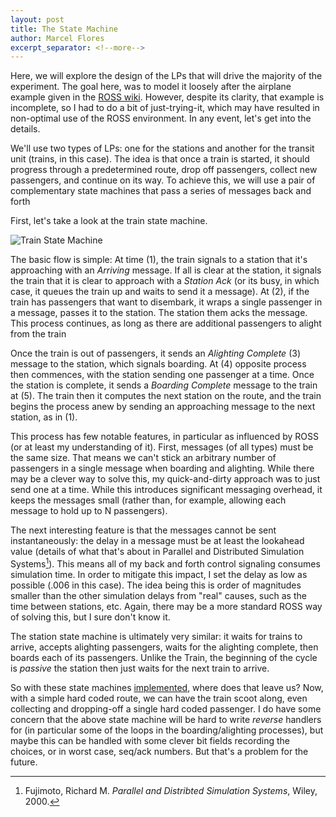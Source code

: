 ```yaml
---
layout: post
title: The State Machine
author: Marcel Flores
excerpt_separator: <!--more-->
---
```


Here, we will explore the design of the LPs that will drive the majority of the
experiment. The goal here, was to model it loosely after the airplane example
given in the [ROSS wiki](https://ross-org.github.io/ROSS/walkthrough/walkthrough-1.html).
However, despite its clarity, that example is
incomplete, so I had to do a bit of just-trying-it, which may have
resulted in non-optimal use of the ROSS environment. In any event, let's get
into the details.

<!--more-->

We'll use two types of LPs: one for the stations and another for the transit
unit (trains, in this case). The idea is that once a train is started, it
should progress through a predetermined route, drop off passengers, collect new
passengers, and continue on its way. To achieve this, we will use a pair of
complementary state machines that pass a series of messages back and forth

First, let's take a look at the train state machine.

![Train State Machine](/capacity//assets/img/state_machine/state_machine.png)

The basic flow is simple: At time (1), the train signals to a station that it's
approaching with an _Arriving_ message. If all is clear at the station, it
signals the train that it is clear to approach with a _Station Ack_ (or its
busy, in which case, it queues the train up and waits to send it a message). At
(2), if the train has passengers that want to disembark, it wraps a single
passenger in a message, passes it to the station.  The station them acks the
message. This process continues, as long as there are additional passengers to
alight from the train

Once the train is out of passengers, it sends an _Alighting Complete_ (3)
message to the station, which signals boarding. At (4) opposite process then
commences, with the station sending one passenger at a time. Once the station
is complete, it sends a  _Boarding Complete_ message to the train at (5). The
train then it computes the next station on the route, and the train begins the
process anew by sending an approaching message to the next station, as in (1).

This process has few notable features, in particular as influenced by ROSS (or
at least my understanding of it). First, messages (of all types) must be the
same size. That means we can't stick an arbitrary number of passengers in a
single message when boarding and alighting. While there may be a clever way to
solve this, my quick-and-dirty approach was to just send one at a time. While
this introduces significant messaging overhead, it keeps the messages small
(rather than, for example, allowing each message to hold up to N passengers).

The next interesting feature is that the messages cannot be sent
instantaneously: the delay in a message must be at least the lookahead value
(details of what that's about in Parallel and Distributed Simulation Systems[^footnote]).
This means all of my back and forth control signaling consumes simulation time.
In order to mitigate this impact, I set the delay as low as possible (.006 in
this case). The idea being this is order of magnitudes smaller than the other
simulation delays from "real" causes, such as the time between stations, etc.
Again, there may be a more standard ROSS way of solving this, but I sure don't
know it.

 [^footnote]: Fujimoto, Richard M. *Parallel and Distribted Simulation Systems*, Wiley, 2000.

The station state machine is ultimately very similar: it waits for trains to
arrive, accepts alighting passengers, waits for the alighting complete, then
boards each of its passengers. Unlike the Train, the beginning of the cycle is
_passive_ the station then just waits for the next train to arrive.

So with these state machines
[implemented](https://github.com/mesflores/capacity/blob/master/model.h), where does that
leave us? Now, with a simple hard coded route, we can have the train scoot
along, even collecting and dropping-off a single hard coded passenger. I do
have some concern that the above state machine will be hard to write _reverse_
handlers for (in particular some of the loops in the boarding/alighting
processes), but maybe this can be handled with some clever bit fields recording
the choices, or in worst case, seq/ack numbers. But that's a problem for the
future.
